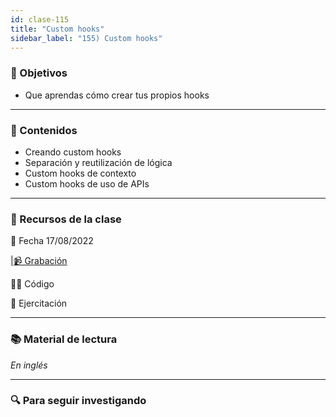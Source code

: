 ```yaml
---
id: clase-115
title: "Custom hooks"
sidebar_label: "155) Custom hooks"
---
```


### 🏁 Objetivos

- Que aprendas cómo crear tus propios hooks

---

### 📝 Contenidos

- Creando custom hooks
- Separación y reutilización de lógica
- Custom hooks de contexto
- Custom hooks de uso de APIs

---

### 🚀 Recursos de la clase

📆 Fecha 17/08/2022

|[📹 Grabación](https://us02web.zoom.us/rec/share/UgXQZdQWSqFqe_HrthDg8o4hQzjeuX0juawq85Wx88ernwuw-5GhjnVWmGMflcjL.leCdLX6woC2shAf7?startTime=1660773996000)

👩‍💻 Código

💪 Ejercitación

---

### 📚 Material de lectura

_En inglés_

---

### 🔍 Para seguir investigando
